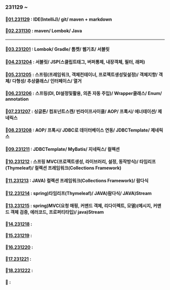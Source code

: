 ### 231129 ~

#### 📖[01.231129](https://github.com/dkumylove/spring_practice/blob/main/%EC%88%98%EC%97%85%EC%A0%95%EB%A6%AC/231129.md) : IDE(IntelliJ)/ git/ maven + markdown

#### 📖[02.231130](https://github.com/dkumylove/spring_practice/blob/main/%EC%88%98%EC%97%85%EC%A0%95%EB%A6%AC/231130.md) : maven/ Lombok/ Java

-----
#### 📖[03.231201](https://github.com/dkumylove/spring_practice/blob/main/%EC%88%98%EC%97%85%EC%A0%95%EB%A6%AC/231201.md) : Lombok/ Gradle/ 톰켓/ 웹기초/ 서블릿
#### 📖[04.231204](https://github.com/dkumylove/spring_practice/blob/main/%EC%88%98%EC%97%85%EC%A0%95%EB%A6%AC/231204.md) : 서블릿/ JSP(스클립트태그, 버퍼통제, 내장객체, 필터, 래퍼)
#### 📖[05.231205](https://github.com/dkumylove/spring_practice/blob/main/%EC%88%98%EC%97%85%EC%A0%95%EB%A6%AC/231205.md) : 스프링(프레임워크, 객체컨테이너, 프로젝트생성및설정)/ 객체지향/ 객체/ 다형성/ 추상클래스/ 인터페이스/ 열거
#### 📖[06.231206](https://github.com/dkumylove/spring_practice/blob/main/%EC%88%98%EC%97%85%EC%A0%95%EB%A6%AC/231206.md) : 스프링(DI, DI설정및활용, 의존 자동 주입)/ Wrapper클래스/ Enum/ annotation
#### 📖[07.231207](https://github.com/dkumylove/spring_practice/blob/main/%EC%88%98%EC%97%85%EC%A0%95%EB%A6%AC/231207.md) : 싱글톤/ 컴포넌트스캔/ 빈라이프사이클/ AOP/ 프록시/ 에너테이션/ 제네릭스
#### 📖[08.231208](https://github.com/dkumylove/spring_practice/blob/main/%EC%88%98%EC%97%85%EC%A0%95%EB%A6%AC/231208.md) : AOP/ 프록시/ JDBC로 데이터베이스 연동/ JDBCTemplate/ 제네릭스
#### 📖[09.231211](https://github.com/dkumylove/spring_practice/blob/main/%EC%88%98%EC%97%85%EC%A0%95%EB%A6%AC/231211.md) : JDBCTemplate/ MyBatis/ 지네릭스/ 컬렉션
#### 📖[10.231212](https://github.com/dkumylove/spring_practice/blob/main/%EC%88%98%EC%97%85%EC%A0%95%EB%A6%AC/231212.md) : 스프링 MVC(프로젝트생성, 라이브러리, 설정, 동작방식)/ 타임리프(Thymeleaf)/ 컬렉션 프레임워크(Collections Framework)
#### 📖[11.231213](https://github.com/dkumylove/spring_practice/blob/main/%EC%88%98%EC%97%85%EC%A0%95%EB%A6%AC/231213.md) : JAVA) 컬렉션 프레임워크(Collections Framework)/ 람다식
#### 📖[12.231214](https://github.com/dkumylove/spring_practice/blob/main/%EC%88%98%EC%97%85%EC%A0%95%EB%A6%AC/231214.md) : spring)타임리프(Thymeleaf)/ JAVA)람다식/ JAVA)Stream
#### 📖[13.231215](https://github.com/dkumylove/spring_practice/blob/main/%EC%88%98%EC%97%85%EC%A0%95%EB%A6%AC/231215.md) : spring)MVC(요청 매핑, 커맨드 객체, 리다이렉트, 모델)(메시지, 커맨드 객체 검증, 에러코드, 프로퍼티타입)/ java)Stream
#### 📖[14.231218]() : 
#### 📖[15.231219]() : 
#### 📖[16.231220]() : 
#### 📖[17.231221]() : 
#### 📖[18.231222]() : 
#### 📖[]() : 